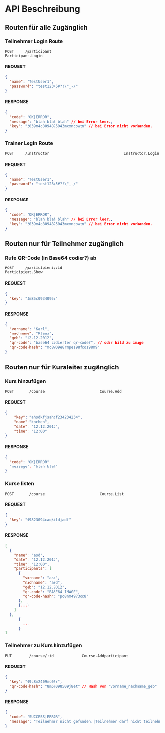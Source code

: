 # API Beschreibung

## Routen für alle Zugänglich
### Teilnehmer Login Route
`POST     /participant                                 Participant.Login`
#### REQUEST
```json
{
  "name": "TestUser1",
  "password": "test12345#?!\"_-/"
}
```
#### RESPONSE
```json
{
  "code": "OK|ERROR",
  "message": "blah blah blah" // bei Error leer.,
  "key": "2039m4c8094875043mxxncowtn" // bei Error nicht vorhanden.
}
```



### Trainer Login Route

`POST     /instructor                                  Instructor.Login`
#### REQUEST
```json
{
  "name": "TestUser1",
  "password": "test12345#?!\"_-/"
}
```
#### RESPONSE
```json
{
  "code": "OK|ERROR",
  "message": "blah blah blah" // bei Error leer.,
  "key": "2039m4c8094875043mxxncowtn" // bei Error nicht vorhanden.
}
```











## Routen nur für Teilnehmer zugänglich

### Rufe QR-Code (in Base64 codier?) ab

`POST     /participient/:id                                  Participient.Show`

#### REQUEST

```json
{
  "key": "3m85c0934095c"
}
```



#### RESPONSE

```json
{
  "vorname": "Karl",
  "nachname": "Klaus",
  "geb": "12.12.2012",
  "qr-code": "base64 codierter qr-code?", // oder bild zu image
  "qr-code-hash": "mc8w09e8rmpes98fcos98m9"
}
```



## Routen nur für Kursleiter zugänglich

### Kurs hinzufügen

`POST		/course							Course.Add`

#### REQUEST

```json
{
	"key": "ahsdkfjsahdf234234234",
	"name":"kochen",
	"date": "12.12.2017",
  	"time": "12:00"
}
```

#### RESPONSE

```json
{
  "code": "OK|ERROR"
  "message": "blah blah"
}
```

 ### Kurse listen

`POST		/course							Course.List`

#### REQUEST

```json
{
  "key": "09823094caqköldjadf"
}
```



#### RESPONSE

```json
[
  {
    "name": "asd",
    "date": "12.12.2017",
    "time": "12:00",
    "participants": [
      {
        "vorname": "asd",
        "nachname": "asd",
        "geb": "12.12.2012",
        "qr-code": "BASE64 IMAGE",
        "qr-code-hash": "po8nm4973oc8"
      },
      {...}
    ]
  },
      {
        ...
      }
]
```

### Teilnehmer zu Kurs hinzufügen

`PUT		/course/:id				Course.Addparticipant`

#### REQUEST

```json
{
  "key": "09c8m2409mc09r",
  "qr-code-hash": "8m5c098509j8et" // Hash von "vorname_nachname_geb"
}
```

#### RESPONSE

```json
{
  "code": "SUCCESS|ERROR",
  "message": "Teilnehmer nicht gefunden.|Teilnehmer darf nicht teilnehmen."
}
```



